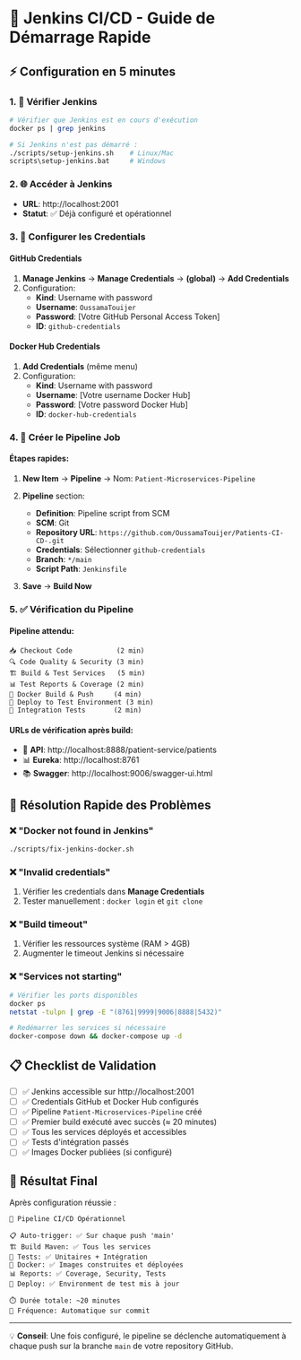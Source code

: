 # 🚀 Jenkins CI/CD - Guide de Démarrage Rapide

## ⚡ Configuration en 5 minutes

### 1. 🐳 Vérifier Jenkins
```bash
# Vérifier que Jenkins est en cours d'exécution
docker ps | grep jenkins

# Si Jenkins n'est pas démarré :
./scripts/setup-jenkins.sh    # Linux/Mac
scripts\setup-jenkins.bat     # Windows
```

### 2. 🌐 Accéder à Jenkins
- **URL**: http://localhost:2001
- **Statut**: ✅ Déjà configuré et opérationnel

### 3. 🔐 Configurer les Credentials

#### GitHub Credentials
1. **Manage Jenkins** → **Manage Credentials** → **(global)** → **Add Credentials**
2. Configuration:
   - **Kind**: Username with password
   - **Username**: `OussamaTouijer`
   - **Password**: [Votre GitHub Personal Access Token]
   - **ID**: `github-credentials`

#### Docker Hub Credentials
1. **Add Credentials** (même menu)
2. Configuration:
   - **Kind**: Username with password
   - **Username**: [Votre username Docker Hub]
   - **Password**: [Votre password Docker Hub]
   - **ID**: `docker-hub-credentials`

### 4. 🔧 Créer le Pipeline Job

#### Étapes rapides:
1. **New Item** → **Pipeline** → Nom: `Patient-Microservices-Pipeline`
2. **Pipeline** section:
   - **Definition**: Pipeline script from SCM  
   - **SCM**: Git
   - **Repository URL**: `https://github.com/OussamaTouijer/Patients-CI-CD-.git`
   - **Credentials**: Sélectionner `github-credentials`
   - **Branch**: `*/main`
   - **Script Path**: `Jenkinsfile`

3. **Save** → **Build Now**

### 5. ✅ Vérification du Pipeline

#### Pipeline attendu:
```
📥 Checkout Code           (2 min)
🔍 Code Quality & Security (3 min)
🏗️ Build & Test Services   (5 min)
📊 Test Reports & Coverage (2 min)
🐳 Docker Build & Push     (4 min)
🚀 Deploy to Test Environment (3 min)
🧪 Integration Tests       (2 min)
```

#### URLs de vérification après build:
- 🎯 **API**: http://localhost:8888/patient-service/patients
- 📊 **Eureka**: http://localhost:8761
- 📚 **Swagger**: http://localhost:9006/swagger-ui.html

## 🐛 Résolution Rapide des Problèmes

### ❌ "Docker not found in Jenkins"
```bash
./scripts/fix-jenkins-docker.sh
```

### ❌ "Invalid credentials"
1. Vérifier les credentials dans **Manage Credentials**
2. Tester manuellement : `docker login` et `git clone`

### ❌ "Build timeout"
1. Vérifier les ressources système (RAM > 4GB)
2. Augmenter le timeout Jenkins si nécessaire

### ❌ "Services not starting"
```bash
# Vérifier les ports disponibles
docker ps
netstat -tulpn | grep -E "(8761|9999|9006|8888|5432)"

# Redémarrer les services si nécessaire  
docker-compose down && docker-compose up -d
```

## 📋 Checklist de Validation

- [ ] ✅ Jenkins accessible sur http://localhost:2001
- [ ] ✅ Credentials GitHub et Docker Hub configurés
- [ ] ✅ Pipeline `Patient-Microservices-Pipeline` créé
- [ ] ✅ Premier build exécuté avec succès (≈ 20 minutes)
- [ ] ✅ Tous les services déployés et accessibles
- [ ] ✅ Tests d'intégration passés
- [ ] ✅ Images Docker publiées (si configuré)

## 🎯 Résultat Final

Après configuration réussie :
```
🎉 Pipeline CI/CD Opérationnel

📋 Auto-trigger: ✅ Sur chaque push 'main'
🏗️ Build Maven: ✅ Tous les services
🧪 Tests: ✅ Unitaires + Intégration  
🐳 Docker: ✅ Images construites et déployées
📊 Reports: ✅ Coverage, Security, Tests
🚀 Deploy: ✅ Environment de test mis à jour

⏱️ Durée totale: ~20 minutes
🔄 Fréquence: Automatique sur commit
```

---

💡 **Conseil**: Une fois configuré, le pipeline se déclenche automatiquement à chaque push sur la branche `main` de votre repository GitHub.